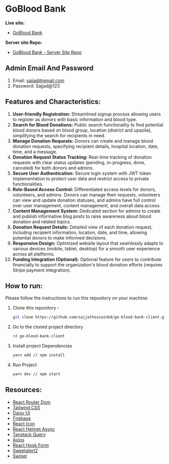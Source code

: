 # GoBlood Bank

**Live site:**

- [GoBlood Bank](https://goblood-bank.web.app)

**Server site Repo:**

- [GoBlood Bank - Server Site Repo](https://github.com/sajjathossainbd/go-blood-bank-server)

## Admin Email And Password

1. Email: sajjad@gmail.com
2. Password: Sajjad@123

## Features and Characteristics:

1. **User-friendly Registration:** Streamlined signup process allowing users to register as donors with basic information and blood type.
2. **Search for Blood Donations:** Public search functionality to find potential blood donors based on blood group, location (district and upazila), simplifying the search for recipients in need.
3. **Manage Donation Requests:** Donors can create and manage blood donation requests, specifying recipient details, hospital location, date, time, and a message.
4. **Donation Request Status Tracking:** Real-time tracking of donation requests with clear status updates (pending, in-progress, done, canceled) for both donors and admins.
5. **Secure User Authentication:** Secure login system with JWT token implementation to protect user data and restrict access to private functionalities.
6. **Role-Based Access Control:** Differentiated access levels for donors, volunteers, and admins. Donors can manage their requests, volunteers can view and update donation statuses, and admins have full control over user management, content management, and overall data access.
7. **Content Management System:** Dedicated section for admins to create and publish informative blog posts to raise awareness about blood donation and related topics.
8. **Donation Request Details:** Detailed view of each donation request, including recipient information, location, date, and time, allowing potential donors to make informed decisions.
9. **Responsive Design:** Optimized website layout that seamlessly adapts to various devices (mobile, tablet, desktop) for a smooth user experience across all platforms.
10. **Funding Integration (Optional):** Optional feature for users to contribute financially to support the organization's blood donation efforts (requires Stripe payment integration).


## How to run:
Please follow the instructions to run this repository on your machine:

1. Clone this repository -
    ```sh
    git clone https://github.com/sajjathossainbd/go-blood-bank-client.git
    ```
2. Go to the cloned project directory
    ```sh
    cd go-blood-bank-client
    ```
3. Install project Dependencies
    ```sh
    yarn add // npm install
    ```
4. Run Project
    ```sh
    yarn dev // npm start
    ```




## Resources:

- [React Router Dom](https://reactrouter.com/en/main)
- [Tailwind CSS](https://tailwindcss.com/)
- [Daisy UI](https://daisyui.com/)
- [Firebase](https://console.firebase.google.com/)
- [React Icon](https://react-icons.github.io/react-icons/)
- [React Helmet Async](hhttps://www.npmjs.com/package/react-helmet-async)
- [Tanstack Query](https://github.com/TanStack/query)
- [Axios](https://www.axios.com/)
- [React Hook Form](https://react-hook-form.com/)
- [Sweetalert2](etalert2.github.io)
- [Swiper](https://swiperjs.com/)
